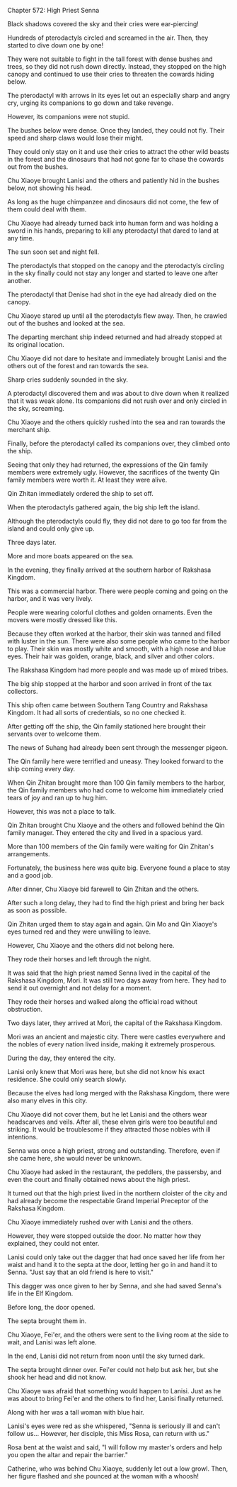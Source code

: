 Chapter 572: High Priest Senna

Black shadows covered the sky and their cries were ear-piercing\!

Hundreds of pterodactyls circled and screamed in the air. Then, they started to dive down one by one\!

They were not suitable to fight in the tall forest with dense bushes and trees, so they did not rush down directly. Instead, they stopped on the high canopy and continued to use their cries to threaten the cowards hiding below.

The pterodactyl with arrows in its eyes let out an especially sharp and angry cry, urging its companions to go down and take revenge.

However, its companions were not stupid.

The bushes below were dense. Once they landed, they could not fly. Their speed and sharp claws would lose their might.

They could only stay on it and use their cries to attract the other wild beasts in the forest and the dinosaurs that had not gone far to chase the cowards out from the bushes.

Chu Xiaoye brought Lanisi and the others and patiently hid in the bushes below, not showing his head.

As long as the huge chimpanzee and dinosaurs did not come, the few of them could deal with them.

Chu Xiaoye had already turned back into human form and was holding a sword in his hands, preparing to kill any pterodactyl that dared to land at any time.

The sun soon set and night fell.

The pterodactyls that stopped on the canopy and the pterodactyls circling in the sky finally could not stay any longer and started to leave one after another.

The pterodactyl that Denise had shot in the eye had already died on the canopy.

Chu Xiaoye stared up until all the pterodactyls flew away. Then, he crawled out of the bushes and looked at the sea.

The departing merchant ship indeed returned and had already stopped at its original location.

Chu Xiaoye did not dare to hesitate and immediately brought Lanisi and the others out of the forest and ran towards the sea.

Sharp cries suddenly sounded in the sky.

A pterodactyl discovered them and was about to dive down when it realized that it was weak alone. Its companions did not rush over and only circled in the sky, screaming.

Chu Xiaoye and the others quickly rushed into the sea and ran towards the merchant ship.

Finally, before the pterodactyl called its companions over, they climbed onto the ship.

Seeing that only they had returned, the expressions of the Qin family members were extremely ugly. However, the sacrifices of the twenty Qin family members were worth it. At least they were alive.

Qin Zhitan immediately ordered the ship to set off.

When the pterodactyls gathered again, the big ship left the island.

Although the pterodactyls could fly, they did not dare to go too far from the island and could only give up.

Three days later.

More and more boats appeared on the sea.

In the evening, they finally arrived at the southern harbor of Rakshasa Kingdom.

This was a commercial harbor. There were people coming and going on the harbor, and it was very lively.

People were wearing colorful clothes and golden ornaments. Even the movers were mostly dressed like this.

Because they often worked at the harbor, their skin was tanned and filled with luster in the sun. There were also some people who came to the harbor to play. Their skin was mostly white and smooth, with a high nose and blue eyes. Their hair was golden, orange, black, and silver and other colors.

The Rakshasa Kingdom had more people and was made up of mixed tribes.

The big ship stopped at the harbor and soon arrived in front of the tax collectors.

This ship often came between Southern Tang Country and Rakshasa Kingdom. It had all sorts of credentials, so no one checked it.

After getting off the ship, the Qin family stationed here brought their servants over to welcome them.

The news of Suhang had already been sent through the messenger pigeon.

The Qin family here were terrified and uneasy. They looked forward to the ship coming every day.

When Qin Zhitan brought more than 100 Qin family members to the harbor, the Qin family members who had come to welcome him immediately cried tears of joy and ran up to hug him.

However, this was not a place to talk.

Qin Zhitan brought Chu Xiaoye and the others and followed behind the Qin family manager. They entered the city and lived in a spacious yard.

More than 100 members of the Qin family were waiting for Qin Zhitan's arrangements.

Fortunately, the business here was quite big. Everyone found a place to stay and a good job.

After dinner, Chu Xiaoye bid farewell to Qin Zhitan and the others.

After such a long delay, they had to find the high priest and bring her back as soon as possible.

Qin Zhitan urged them to stay again and again. Qin Mo and Qin Xiaoye's eyes turned red and they were unwilling to leave.

However, Chu Xiaoye and the others did not belong here.

They rode their horses and left through the night.

It was said that the high priest named Senna lived in the capital of the Rakshasa Kingdom, Mori. It was still two days away from here. They had to send it out overnight and not delay for a moment.

They rode their horses and walked along the official road without obstruction.

Two days later, they arrived at Mori, the capital of the Rakshasa Kingdom.

Mori was an ancient and majestic city. There were castles everywhere and the nobles of every nation lived inside, making it extremely prosperous.

During the day, they entered the city.

Lanisi only knew that Mori was here, but she did not know his exact residence. She could only search slowly.

Because the elves had long merged with the Rakshasa Kingdom, there were also many elves in this city.

Chu Xiaoye did not cover them, but he let Lanisi and the others wear headscarves and veils. After all, these elven girls were too beautiful and striking. It would be troublesome if they attracted those nobles with ill intentions.

Senna was once a high priest, strong and outstanding. Therefore, even if she came here, she would never be unknown.

Chu Xiaoye had asked in the restaurant, the peddlers, the passersby, and even the court and finally obtained news about the high priest.

It turned out that the high priest lived in the northern cloister of the city and had already become the respectable Grand Imperial Preceptor of the Rakshasa Kingdom.

Chu Xiaoye immediately rushed over with Lanisi and the others.

However, they were stopped outside the door. No matter how they explained, they could not enter.

Lanisi could only take out the dagger that had once saved her life from her waist and hand it to the septa at the door, letting her go in and hand it to Senna. "Just say that an old friend is here to visit."

This dagger was once given to her by Senna, and she had saved Senna's life in the Elf Kingdom.

Before long, the door opened.

The septa brought them in.

Chu Xiaoye, Fei'er, and the others were sent to the living room at the side to wait, and Lanisi was left alone.

In the end, Lanisi did not return from noon until the sky turned dark.

The septa brought dinner over. Fei'er could not help but ask her, but she shook her head and did not know.

Chu Xiaoye was afraid that something would happen to Lanisi. Just as he was about to bring Fei'er and the others to find her, Lanisi finally returned.

Along with her was a tall woman with blue hair.

Lanisi's eyes were red as she whispered, "Senna is seriously ill and can't follow us… However, her disciple, this Miss Rosa, can return with us."

Rosa bent at the waist and said, "I will follow my master's orders and help you open the altar and repair the barrier."

Catherine, who was behind Chu Xiaoye, suddenly let out a low growl. Then, her figure flashed and she pounced at the woman with a whoosh\!

